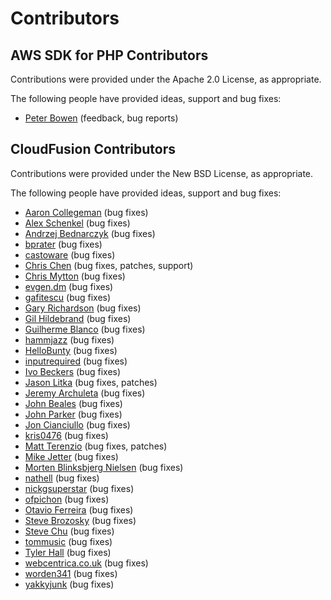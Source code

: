 # Contributors

## AWS SDK for PHP Contributors

Contributions were provided under the Apache 2.0 License, as appropriate.

The following people have provided ideas, support and bug fixes:

* [Peter Bowen](http://github.com/pzb) (feedback, bug reports)


## CloudFusion Contributors

Contributions were provided under the New BSD License, as appropriate.

The following people have provided ideas, support and bug fixes:

* [Aaron Collegeman](http://blog.aaroncollegeman.com) (bug fixes)
* [Alex Schenkel](http://code.google.com/u/alex.schenkel/) (bug fixes)
* [Andrzej Bednarczyk](http://kreo-consulting.com) (bug fixes)
* [bprater](http://code.google.com/u/bprater/) (bug fixes)
* [castoware](http://code.google.com/u/castoware/) (bug fixes)
* [Chris Chen](http://github.com/chrischen) (bug fixes, patches, support)
* [Chris Mytton](http://hecticjeff.net) (bug fixes)
* [evgen.dm](http://code.google.com/u/evgen.dm/) (bug fixes)
* [gafitescu](http://code.google.com/u/gafitescu/) (bug fixes)
* [Gary Richardson](http://code.google.com/u/gary.richardson/) (bug fixes)
* [Gil Hildebrand](http://squidoo.com) (bug fixes)
* [Guilherme Blanco](http://blog.bisna.com) (bug fixes)
* [hammjazz](http://code.google.com/u/hammjazz/) (bug fixes)
* [HelloBunty](http://code.google.com/u/HelloBunty/) (bug fixes)
* [inputrequired](http://code.google.com/u/inputrequired/) (bug fixes)
* [Ivo Beckers](http://infopractica.nl) (bug fixes)
* [Jason Litka](http://jasonlitka.com) (bug fixes, patches)
* [Jeremy Archuleta](http://code.google.com/u/jeremy.archuleta/) (bug fixes)
* [John Beales](http://johnbeales.com) (bug fixes)
* [John Parker](http://code.google.com/u/john3parker/) (bug fixes)
* [Jon Cianciullo](http://code.google.com/u/jon.cianciullo/) (bug fixes)
* [kris0476](http://code.google.com/u/kris0476/) (bug fixes)
* [Matt Terenzio](http://jour.nali.st/blog) (bug fixes, patches)
* [Mike Jetter](http://mbjetter.com) (bug fixes)
* [Morten Blinksbjerg Nielsen](http://mbn.dk) (bug fixes)
* [nathell](http://code.google.com/u/nathell/) (bug fixes)
* [nickgsuperstar](http://code.google.com/u/nickgsuperstar/) (bug fixes)
* [ofpichon](http://code.google.com/u/ofpichon/) (bug fixes)
* [Otavio Ferreira](http://otaviofff.me) (bug fixes)
* [Steve Brozosky](http://code.google.com/u/@UBZWSlJVBxhHXAN1/) (bug fixes)
* [Steve Chu](http://stevechu.org) (bug fixes)
* [tommusic](http://code.google.com/u/tommusic/) (bug fixes)
* [Tyler Hall](http://clickontyler.com) (bug fixes)
* [webcentrica.co.uk](http://code.google.com/u/@VhBQQldUBBBEXAF1/) (bug fixes)
* [worden341](http://github.com/worden341) (bug fixes)
* [yakkyjunk](http://code.google.com/u/yakkyjunk/) (bug fixes)
